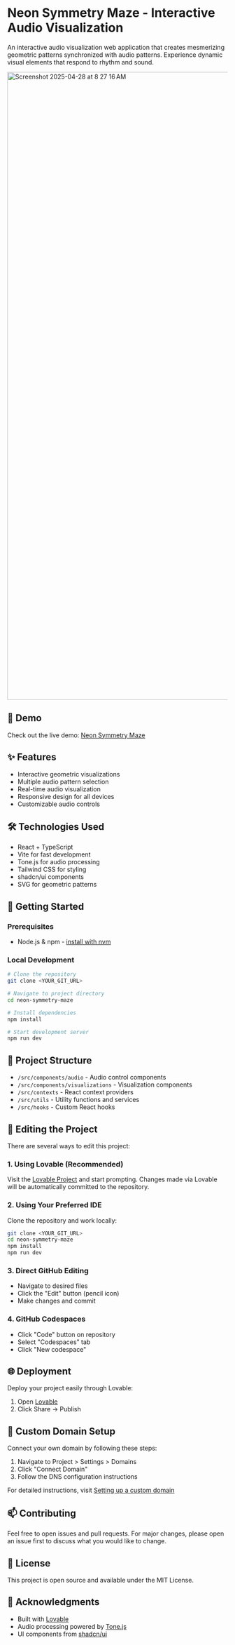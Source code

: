 
# Neon Symmetry Maze - Interactive Audio Visualization

An interactive audio visualization web application that creates mesmerizing geometric patterns synchronized with audio patterns. Experience dynamic visual elements that respond to rhythm and sound.

<img width="1432" alt="Screenshot 2025-04-28 at 8 27 16 AM" src="https://github.com/user-attachments/assets/283b4bef-e145-4f84-a30d-ebe4044580b0" />


## 🎵 Demo

Check out the live demo: [Neon Symmetry Maze](https://lovable.dev/projects/50558988-5a3b-4aa0-9c66-b65d197f2e7a)

## ✨ Features

- Interactive geometric visualizations
- Multiple audio pattern selection
- Real-time audio visualization
- Responsive design for all devices
- Customizable audio controls

## 🛠️ Technologies Used

- React + TypeScript
- Vite for fast development
- Tone.js for audio processing
- Tailwind CSS for styling
- shadcn/ui components
- SVG for geometric patterns

## 🚀 Getting Started

### Prerequisites

- Node.js & npm - [install with nvm](https://github.com/nvm-sh/nvm#installing-and-updating)

### Local Development

```bash
# Clone the repository
git clone <YOUR_GIT_URL>

# Navigate to project directory
cd neon-symmetry-maze

# Install dependencies
npm install

# Start development server
npm run dev
```

## 📝 Project Structure

- `/src/components/audio` - Audio control components
- `/src/components/visualizations` - Visualization components
- `/src/contexts` - React context providers
- `/src/utils` - Utility functions and services
- `/src/hooks` - Custom React hooks

## 🔧 Editing the Project

There are several ways to edit this project:

### 1. Using Lovable (Recommended)

Visit the [Lovable Project](https://lovable.dev/projects/50558988-5a3b-4aa0-9c66-b65d197f2e7a) and start prompting. Changes made via Lovable will be automatically committed to the repository.

### 2. Using Your Preferred IDE

Clone the repository and work locally:

```bash
git clone <YOUR_GIT_URL>
cd neon-symmetry-maze
npm install
npm run dev
```

### 3. Direct GitHub Editing

- Navigate to desired files
- Click the "Edit" button (pencil icon)
- Make changes and commit

### 4. GitHub Codespaces

- Click "Code" button on repository
- Select "Codespaces" tab
- Click "New codespace"

## 🌐 Deployment

Deploy your project easily through Lovable:
1. Open [Lovable](https://lovable.dev/projects/50558988-5a3b-4aa0-9c66-b65d197f2e7a)
2. Click Share -> Publish

## 🔗 Custom Domain Setup

Connect your own domain by following these steps:
1. Navigate to Project > Settings > Domains
2. Click "Connect Domain"
3. Follow the DNS configuration instructions

For detailed instructions, visit [Setting up a custom domain](https://docs.lovable.dev/tips-tricks/custom-domain#step-by-step-guide)

## 📫 Contributing

Feel free to open issues and pull requests. For major changes, please open an issue first to discuss what you would like to change.

## 📄 License

This project is open source and available under the MIT License.

## 🙏 Acknowledgments

- Built with [Lovable](https://lovable.dev)
- Audio processing powered by [Tone.js](https://tonejs.github.io)
- UI components from [shadcn/ui](https://ui.shadcn.com)

